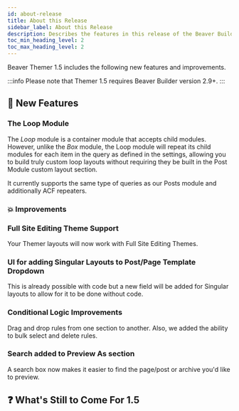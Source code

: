 ```yaml
---
id: about-release
title: About this Release
sidebar_label: About this Release
description: Describes the features in this release of the Beaver Builder Themer plugin.
toc_min_heading_level: 2
toc_max_heading_level: 2
---
```


Beaver Themer 1.5 includes the following new features and improvements.

:::info
Please note that Themer 1.5 requires Beaver Builder version 2.9+.
:::

## :rocket: New Features

### The Loop Module

The _Loop_ module is a container module that accepts child modules. However, unlike the _Box_ module, the Loop module will repeat its child modules for each item in the query as defined in the settings, allowing you to build truly custom loop layouts without requiring they be built in the Post Module custom layout section.

It currently supports the same type of queries as our Posts module and additionally ACF repeaters.

### :boom: Improvements

### Full Site Editing Theme Support
Your Themer layouts will now work with Full Site Editing Themes.

### UI for adding Singular Layouts to Post/Page Template Dropdown

This is already possible with code but a new field will be added for Singular layouts to allow for it to be done without code.

### Conditional Logic Improvements

Drag and drop rules from one section to another. Also, we added the ability to bulk select and delete rules.

### Search added to Preview As section

A search box now makes it easier to find the page/post or archive you'd like to preview.

## :question: What's Still to Come For 1.5




